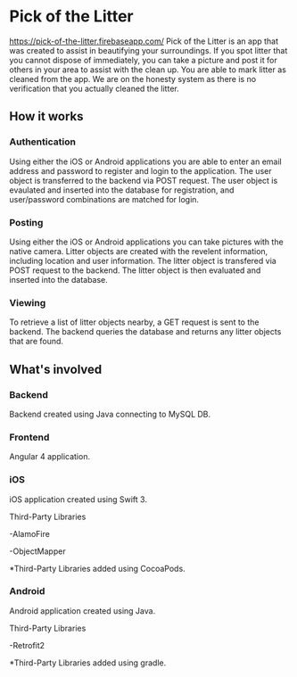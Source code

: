 # Pick of the Litter
https://pick-of-the-litter.firebaseapp.com/
Pick of the Litter is an app that was created to assist in beautifying your surroundings.  If you spot litter that you cannot dispose of immediately, you can take a picture and post it for others in your area to assist with the clean up.  You are able to mark litter as cleaned from the app.  We are on the honesty system as there is no verification that you actually cleaned the litter.

## How it works

### Authentication
Using either the iOS or Android applications you are able to enter an email address and password to register and login to the application.  The user object is transferred to the backend via POST request. The user object is evaulated and inserted into the database for registration, and user/password combinations are matched for login.

### Posting
Using either the iOS or Android applications you can take pictures with the native camera. Litter objects are created with the revelent information, including location and user information.  The litter object is transfered via POST request to the backend.  The litter object is then evaluated and inserted into the database.  

### Viewing
To retrieve a list of litter objects nearby, a GET request is sent to the backend.  The backend queries the database and returns any litter objects that are found.

## What's involved
### Backend
Backend created using Java connecting to MySQL DB.
### Frontend
Angular 4 application.
### iOS
iOS application created using Swift 3. 

Third-Party Libraries

-AlamoFire

-ObjectMapper

*Third-Party Libraries added using CocoaPods.

### Android
Android application created using Java.

Third-Party Libraries

-Retrofit2

*Third-Party Libraries added using gradle.




